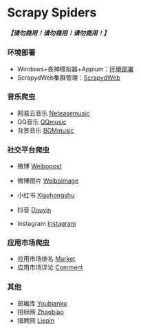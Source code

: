 # Scrapy Spiders

##### 【请勿商用！请勿商用！请勿商用！】

### 环境部署

- Windows+夜神模拟器+Appium：[环境部署](https://github.com/RekiLiu/Scrapy-Spiders/blob/master/Notes/Windows%2B%E5%A4%9C%E7%A5%9E%2BAppium%E7%A7%BB%E5%8A%A8%E7%AB%AF%E6%95%B0%E6%8D%AE%E9%87%87%E9%9B%86.md)
- ScrapydWeb集群管理：[ScrapydWeb](https://github.com/my8100/scrapydweb/blob/master/README_CN.md)

### 音乐爬虫

- 网易云音乐 [Neteasemusic](https://github.com/RekiLiu/Scrapy-Spiders/tree/master/Neteasemusic)
- QQ音乐 [QQmusic](https://github.com/RekiLiu/Scrapy-Spiders/tree/master/QQmusic)
- 背景音乐 [BGMmusic](https://github.com/RekiLiu/Scrapy-Spiders/tree/master/BGMmusic)

### 社交平台爬虫

- 微博 [Weibopost](https://github.com/RekiLiu/Scrapy-Spiders/tree/master/Weibopost/weiboSpider)

- 微博图片 [Weiboimage](https://github.com/RekiLiu/Scrapy-Spiders/tree/master/Weiboimage/weibo)

- 小红书  [Xiaohongshu]( https://github.com/RekiLiu/Scrapy-Spiders/blob/master/Notes/%E7%A7%BB%E5%8A%A8%E7%AB%AF%E7%88%AC%E8%99%AB-%E5%B0%8F%E7%BA%A2%E4%B9%A6.md)

- 抖音 [Douyin](https://github.com/RekiLiu/Scrapy-Spiders/tree/master/Douyin)

- Instagram [Instagram](https://github.com/RekiLiu/Scrapy-Spiders/tree/master/Instagram)

### 应用市场爬虫

- 应用市场排名 [Market](https://github.com/RekiLiu/Scrapy-Spiders/tree/master/Market)
- 应用市场评论 [Comment](https://github.com/RekiLiu/Scrapy-Spiders/tree/master/Comment)

### 其他

- 邮编库 [Youbianku](https://github.com/RekiLiu/Scrapy-Spiders/tree/master/Youbianku)
- 招标网 [Zhaobiao](https://github.com/RekiLiu/Scrapy-Spiders/tree/master/Zhaobiao)
- 猎聘网 [Liepin](https://github.com/RekiLiu/Scrapy-Spiders/tree/master/Liepin/liepinSpider)

